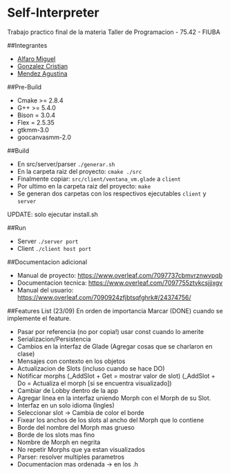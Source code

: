 # Self-Interpreter
Trabajo practico final de la materia Taller de Programacion - 75.42 - FIUBA

##Integrantes
* [Alfaro Miguel](https://github.com/AlfaroMiguel)
* [Gonzalez Cristian](https://github.com/Cristian3629)
* [Mendez Agustina](https://github.com/abmendez)

##Pre-Build
* Cmake >= 2.8.4
* G++ >= 5.4.0
* Bison = 3.0.4  
* Flex = 2.5.35
* gtkmm-3.0
* goocanvasmm-2.0

##Build
* En src/server/parser
 `./generar.sh`
* En la carpeta raiz del proyecto:
 `cmake ./src`
* Finalmente copiar:
 `src/client/ventana_vm.glade` a `client`
* Por ultimo en la carpeta raiz del proyecto:
 `make`
* Se generan dos carpetas con los respectivos ejecutables 
 `client` y `server`
 
 UPDATE: solo ejecutar install.sh

##Run 

* Server `./server port`
* Client `./client host port`

##Documentacion adicional
* Manual de proyecto: https://www.overleaf.com/7097737cbmvrznwvpqb
* Documentacion tecnica: https://www.overleaf.com/7097755ztvkcsjjjxgv
* Manual del usuario: https://www.overleaf.com/7090924zfjbtsqfghrk#/24374756/


##Features List (23/09) En orden de importancia
Marcar (DONE) cuando se implemente el feature.
* Pasar por referencia (no por copia!) usar const cuando lo amerite
* Serializacion/Persistencia
* Cambios en la interfaz de Glade (Agregar cosas que se charlaron en clase)
* Mensajes con contexto en los objetos
* Actualizacion de Slots (incluso cuando se hace DO)
* Notificar morphs (_AddSlot + Get =  mostrar valor de slot) (_AddSlot + Do = Actualiza el morph [si se encuentra visualizado])
* Cambiar de Lobby dentro de la app
* Agregar linea en la interfaz uniendo Morph con el Morph de su Slot.
* Interfaz en un solo idioma (Ingles)
* Seleccionar slot -> Cambia de color el borde
* Fixear los anchos de los slots al ancho del Morph que lo contiene
* Borde del nombre del Morph mas grueso
* Borde de los slots mas fino
* Nombre de Morph en negrita
* No repetir Morphs que ya estan visualizados
* Parser: resolver multiples parametros
* Documentacion mas ordenada -> en los .h

